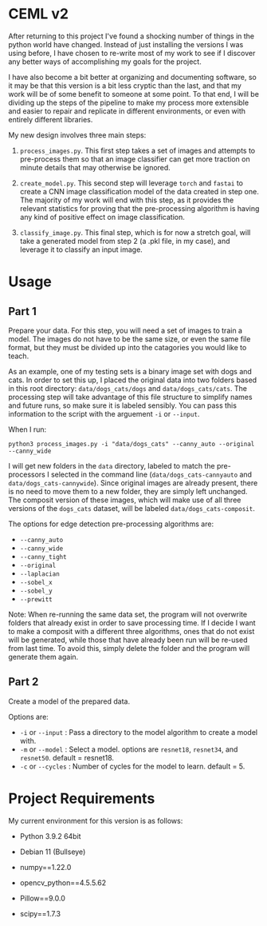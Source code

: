 # CEML v2
After returning to this project I've found a shocking number of things in the python world have changed. Instead of just installing the versions I was using before, I have chosen to re-write most of my work to see if I discover any better ways of accomplishing my goals for the project. 

I have also become a bit better at organizing and documenting software, so it may be that this version is a bit less cryptic than the last, and that my work will be of some benefit to someone at some point. To that end, I will be dividing up the steps of the pipeline to make my process more extensible and easier to repair and replicate in different environments, or even with entirely different libraries.

My new design involves three main steps:
1. `process_images.py`. This first step takes a set of images and attempts to pre-process them so that an image classifier can get more traction on minute details that may otherwise be ignored.

2. `create_model.py`. This second step will leverage `torch` and `fastai` to create a CNN image classification model of the data created in step one. The majority of my work will end with this step, as it provides the relevant statistics for proving that the pre-processing algorithm is having any kind of positive effect on image classification.

3. `classify_image.py`. This final step, which is for now a stretch goal, will take a generated model from step 2 (a .pkl file, in my case), and leverage it to classify an input image.

# Usage
## Part 1
Prepare your data. For this step, you will need a set of images to train a model. The images do not have to be the same size, or even the same file format, but they must be divided up into the catagories you would like to teach. 

As an example, one of my testing sets is a binary image set with dogs and cats. In order to set this up, I placed the original data into two folders based in this root directory: `data/dogs_cats/dogs` and `data/dogs_cats/cats`. The processing step will take advantage of this file structure to simplify names and future runs, so make sure it is labeled sensibly. You can pass this information to the script with the arguement `-i` or `--input`.

When I run:

`python3 process_images.py -i "data/dogs_cats" --canny_auto --original --canny_wide`

I will get new folders in the `data` directory, labeled to match the pre-processors I selected in the command line (`data/dogs_cats-cannyauto` and `data/dogs_cats-cannywide`). Since original images are already present, there is no need to move them to a new folder, they are simply left unchanged. The composit version of these images, which will make use of all three versions of the `dogs_cats` dataset, will be labeled `data/dogs_cats-composit`.

The options for edge detection pre-processing algorithms are:
- `--canny_auto`
- `--canny_wide`
- `--canny_tight`
- `--original`
- `--laplacian`
- `--sobel_x`
- `--sobel_y`
- `--prewitt`

Note: When re-running the same data set, the program will not overwrite folders that already exist in order to save processing time. If I decide I want to make a composit with a different three algorithms, ones that do not exist will be generated, while those that have already been run will be re-used from last time. To avoid this, simply delete the folder and the program will generate them again.

## Part 2
Create a model of the prepared data.

Options are:
- `-i` or `--input` : Pass a directory to the model algorithm to create a model with.
- `-m` or `--model` : Select a model. options are `resnet18`, `resnet34`, and `resnet50`. default = resnet18.
- `-c` or `--cycles` : Number of cycles for the model to learn. default = 5.

# Project Requirements
My current environment for this version is as follows:
- Python 3.9.2 64bit
- Debian 11 (Bullseye)

- numpy==1.22.0
- opencv_python==4.5.5.62
- Pillow==9.0.0
- scipy==1.7.3

